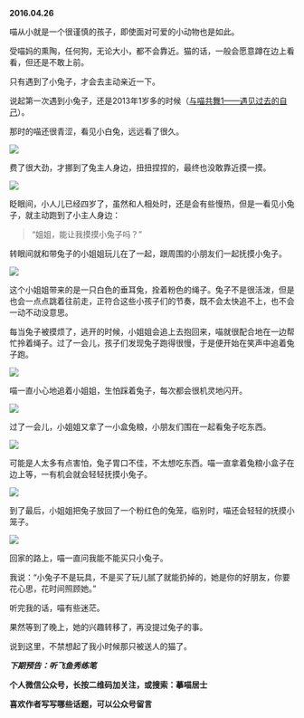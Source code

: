 
          
            
**2016.04.26**

喵从小就是一个很谨慎的孩子，即使面对可爱的小动物也是如此。

受喵妈的熏陶，任何狗，无论大小，都不会靠近。猫的话，一般会愿意蹲在边上看看，但还是不敢上前。

只有遇到了小兔子，才会去主动亲近一下。

说起第一次遇到小兔子，还是2013年1岁多的时候（[与喵共舞1——遇见过去的自己](https://link.jianshu.com?t=http://jiluofu.lofter.com/post/3f9f5_8c9f5a)）。

那时的喵还很青涩，看见小白兔，远远看了很久。



![](img/51001-e376792a712c6099.jpg)




费了很大劲，才挪到了兔主人身边，扭扭捏捏的，最终也没敢靠近摸一摸。



![](img/51001-734b7f583c2a6a85.jpg)




眨眼间，小人儿已经四岁了，虽然和人相处时，还是会有些慢热，但是一看见小兔子，就主动跑到了小主人身边：
>“姐姐，能让我摸摸小兔子吗？”



转眼间就和带兔子的小姐姐玩儿在了一起，跟周围的小朋友们一起抚摸小兔子。



![](img/51001-f21908d197617065.jpg)




这个小姐姐带来的是一只白色的垂耳兔，拴着粉色的绳子。兔子不是很活泼，但是也会一点点跳着往前走，正符合这些小孩子们的节奏，既不会太快追不上，也不会一动不动没意思。

每当兔子被摸烦了，逃开的时候，小姐姐会追上去抱回来，喵就很配合地在一边帮忙拎着绳子。过了一会儿，孩子们发现兔子跑得很慢，于是便开始在笑声中追着兔子跑。



![](img/51001-afc65c57528a80d0.jpg)




喵一直小心地追着小姐姐，生怕踩着兔子，每次都会很机灵地闪开。



![](img/51001-87f67d2c4e294e8e.jpg)




过了一会儿，小姐姐又拿了一小盒兔粮，小朋友们围在一起看兔子吃东西。



![](img/51001-2b8fbd3679585d83.jpg)




可能是人太多有点害怕，兔子胃口不佳，不太想吃东西。喵一直拿着兔粮小盒子在边上等，一有机会就会轻轻抚摸小兔子。



![](img/51001-4ff19182b54978c8.jpg)




到了最后，小姐姐把兔子放回了一个粉红色的兔笼，临别时，喵还会轻轻的抚摸小笼子。



![](img/51001-b3050ee862adb2f4.jpg)




回家的路上，喵一直问我能不能买只小兔子。

我说：“小兔子不是玩具，不是买了玩儿腻了就能扔掉的，她是你的好朋友，你要花心思，花时间照顾她。”

听完我的话，喵有些迷茫。

果然等到了晚上，她的兴趣转移了，再没提过兔子的事。

说到这里，不禁想起了我小时候那只被送人的猫了。


***下期预告：听飞鱼秀练笔***


**个人微信公众号，长按二维码加关注，或搜索：摹喵居士**

**喜欢作者写写哪些话题，可以公众号留言**




          
        
